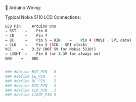 

🔧 Arduino Wiring:

Typical Nokia 5110 LCD Connections:


```bash
LCD Pin     Arduino Uno
→ RST    →    Pin 6 
→ CE     →    Pin 7 
→ DC     →    Pin 5 → DIN    →    Pin 4 (MOSI - SPI data)
→ CLK    →    Pin 3 (SCK - SPI clock)
VCC    →    3.3V (NOT 5V for Nokia 5110!)
→ LIGHT  →    Pin 8 (or 3.3V for always on)
GND    →    GND
```

```bash

### #define RST_PIN   6
### #define CE_PIN    7
### #define DC_PIN    5
### #define DIN_PIN   4
### #define CLK_PIN   3
### #define LIGHT_PIN 8

``` 
